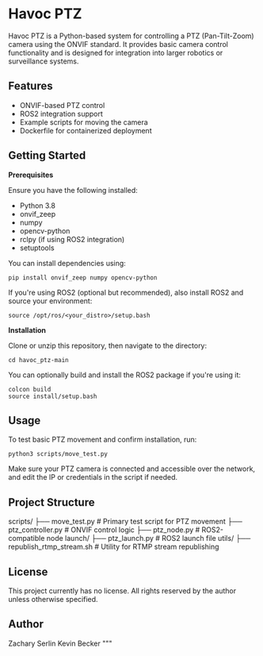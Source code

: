 
Havoc PTZ
=========

Havoc PTZ is a Python-based system for controlling a PTZ (Pan-Tilt-Zoom) camera using the ONVIF standard.
It provides basic camera control functionality and is designed for integration into larger robotics or surveillance systems.

Features
--------
- ONVIF-based PTZ control
- ROS2 integration support
- Example scripts for moving the camera
- Dockerfile for containerized deployment

Getting Started
---------------

**Prerequisites**

Ensure you have the following installed:

- Python 3.8
- onvif_zeep
- numpy
- opencv-python
- rclpy (if using ROS2 integration)
- setuptools

You can install dependencies using:

    pip install onvif_zeep numpy opencv-python

If you're using ROS2 (optional but recommended), also install ROS2 and source your environment:

    source /opt/ros/<your_distro>/setup.bash

**Installation**

Clone or unzip this repository, then navigate to the directory:

    cd havoc_ptz-main

You can optionally build and install the ROS2 package if you're using it:

    colcon build
    source install/setup.bash

Usage
-----

To test basic PTZ movement and confirm installation, run:

    python3 scripts/move_test.py

Make sure your PTZ camera is connected and accessible over the network, and edit the IP or credentials in the script if needed.

Project Structure
-----------------

scripts/
├── move_test.py         # Primary test script for PTZ movement
├── ptz_controller.py    # ONVIF control logic
├── ptz_node.py          # ROS2-compatible node
launch/
├── ptz_launch.py        # ROS2 launch file
utils/
├── republish_rtmp_stream.sh # Utility for RTMP stream republishing

License
-------

This project currently has no license. All rights reserved by the author unless otherwise specified.

Author
------

Zachary Serlin 
Kevin Becker
"""

